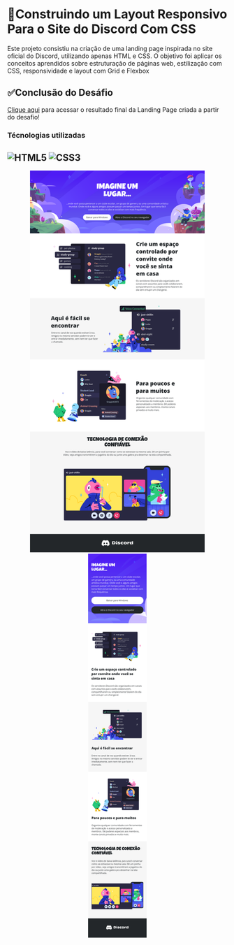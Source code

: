# 📄Construindo um Layout Responsivo Para o Site do Discord Com CSS

Este projeto consistiu na criação de uma landing page inspirada no site oficial do Discord, utilizando apenas HTML e CSS. O objetivo foi aplicar os conceitos aprendidos sobre estruturação de páginas web, estilização com CSS, responsividade e layout com Grid e Flexbox

## ✅Conclusão do Desáfio

[Clique aqui](https://mateusfaria13.github.io/dio-trilha-css-desafio-01/) para acessar o resultado final da Landing Page criada a partir do desafio!

### Técnologias utilizadas
![HTML5](https://img.shields.io/badge/HTML5-E34F26?style=for-the-badge&logo=html5&logoColor=white)
![CSS3](https://img.shields.io/badge/CSS3-1572B6?style=for-the-badge&logo=css3&logoColor=white)
----
<p align="center">
  <img src="./assets/Discord%20Home%20Page%20Desktop.png" width="400">
  <img src="./assets/Mobile%20Page.png" width="134">
</p>



